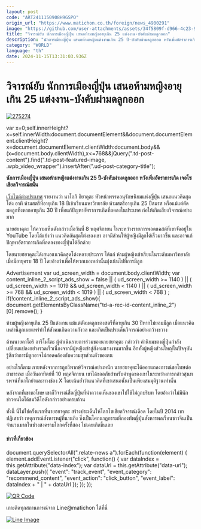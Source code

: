 ```yaml
---
layout: post
code: "ART2411150908H9GSPO"
origin_url: "https://www.matichon.co.th/foreign/news_4900291"
image: "https://github.com/user-attachments/assets/34f5809f-d966-4c23-98db-cc411e555b8b"
title: "วิจารณ์ยับ นักการเมืองญี่ปุ่น เสนอห้ามหญิงอายุเกิน 25 แต่งงาน-บังคับผ่ามดลูกออก"
description: "นักการเมืองญี่ปุ่น เสนอห้ามหญิงแต่งงานเกิน 25 ปี-บังคับผ่ามดลูกออก หวังเพิ่มอัตราการเกิด เจอโซเชียลวิจารณ์สนั่น"
category: "WORLD"
language: "th"
date: 2024-11-15T13:31:03.936Z
---
```


# วิจารณ์ยับ นักการเมืองญี่ปุ่น เสนอห้ามหญิงอายุเกิน 25 แต่งงาน-บังคับผ่ามดลูกออก

[![](https://www.matichon.co.th/wp-content/uploads/2024/11/275274.jpg "275274")](https://www.matichon.co.th/wp-content/uploads/2024/11/275274.jpg)

var x=0;self.innerHeight?x=self.innerWidth:document.documentElement&&document.documentElement.clientHeight?x=document.documentElement.clientWidth:document.body&&(x=document.body.clientWidth),x<=768&&jQuery(".td-post-content").find(".td-post-featured-image, .wpb\_video\_wrapper").insertAfter(".ud-post-category-title");

**นักการเมืองญี่ปุ่น เสนอห้ามหญิงแต่งงานเกิน 25 ปี-บังคับผ่ามดลูกออก หวังเพิ่มอัตราการเกิด เจอโซเชียลวิจารณ์สนั่น**

[เว็บไซต์ต่างประเทศ](https://mustsharenews.com/politician-japan-uterus/) รายงานว่า นาโอกิ ฮิยาคุตะ หัวหน้าพรรคอนุรักษนิยมแห่งญี่ปุ่น เสนอแนวคิดสุดโต่ง อาทิ ห้ามสตรีที่อายุเกิน 18 ปีเข้าเรียนมหาวิทยาลัย ห้ามสตรีอายุเกิน 25 ปีสมรส หรือแม้แต่ตัดมดลูกทิ้งหากอายุเกิน 30 ปี เพื่อแก้ปัญหาอัตราการเกิดที่ลดลงในประเทศ ก่อให้เกิดเสียงวิจารณ์อย่างมาก

นายฮยาคุตะ ให้ความเห็นดังกล่าวเมื่อวันที่ 8 พฤศจิกายน ในระหว่างรายการพอดแคสต์ที่เขาจัดอยู่ใน YouTube โดยโต้แย้งว่า แนวคิดอันสุดโต่งของเขา อาจมีส่วนให้ผู้หญิงมีลูกได้เร็วมากขึ้น และอาจแก้ปัญหาอัตราการเกิดที่ลดลงของญี่ปุ่นได้อีกด้วย

โดยนายฮยาคุตะได้เสนอแนวคิดสุดโต่งหลายประการ ได้แก่ ห้ามผู้หญิงเข้าเรียนในระดับมหาวิทยาลัย เมื่อมีอายุครบ 18 ปี โดยอ้างว่าเพื่อให้พวกเธอเหล่านั้นมุ่งเน้นไปที่การมีลูก

Advertisement var ud\_screen\_width = document.body.clientWidth; var content\_inline\_2\_script\_ads\_show = false || ( ud\_screen\_width >= 1140 ) || ( ud\_screen\_width >= 1019 && ud\_screen\_width < 1140 ) || ( ud\_screen\_width >= 768 && ud\_screen\_width < 1019 ) || ( ud\_screen\_width < 768 ) ; if(!content\_inline\_2\_script\_ads\_show){ document.getElementsByClassName("td-a-rec-id-content\_inline\_2")\[0\].remove(); }

ห้ามผู้หญิงอายุเกิน 25 ปีแต่งงาน แม้แต่ตัดมดลูกของสตรีที่อายุเกิน 30 ปีหากไม่ยอมมีลูก เมื่อแนวคิดเหล่านี้ถูกเผยแพร่ทำให้สังคมเกิดความกังวล และเกิดเป็นประเด็นวิจารณ์อย่างกว้างขวาง

ด้านนายคาโอริ อาริโมโตะ ผู้ดำเนินรายการร่วมของนายฮยาคุตะ กล่าวว่า ค่านิยมของญี่ปุ่นกำลังเปลี่ยนแปลงอย่างรวดเร็วเนื่องจากมีผู้หญิงเข้าสู่สังคมแรงงานมากขึ้น อีกทั้งผู้หญิงส่วนใหญ่ในปัจจุบันรู้สึกว่าการมีลูกอาจไม่สอดคล้องกับความสุขส่วนตัวของตน

อย่างไรก็ตาม ภายหลังจากการถูกวิพากษ์วิจารณ์อย่างหนัก นายฮยาคุตะได้ออกแถลงการณ์ขอโทษต่อสาธารณะ เมื่อวันอาทิตย์ที่ 10 พฤศจิกายน เขาได้ขออภัยสำหรับคำพูดของเขาในระหว่างการกล่าวสุนทรพจน์ที่นาโกย่าและทางช่อง X โดยเน้นย้ำว่าแนวคิดที่เขาเสนอนั้นเป็นเพียงสมมุติฐานเท่านั้น

หลังจากที่เขาขอโทษ เขาก็วิจารณ์สื่อญี่ปุ่นที่นำความเห็นของเขาไปใช้ไม่ถูกบริบท โดยอ้างว่าไม่มีนักข่าวคนใดได้ชมวิดีโอดังกล่าวอย่างครบถ้วน

ทั้งนี้ นี่ไม่ใช่ครั้งแรกที่นายฮยาคุตะ สร้างประเด็นให้โลกโซเชียลวิจารณ์เดือด โดยในปี 2014 เขาปฏิเสธว่า เหตุการณ์สังหารหมู่ที่นานกิง ซึ่งเป็นโศกนาฏกรรมที่กองทัพญี่ปุ่นสังหารพลเรือนชาวจีนเป็นจำนวนมากในช่วงสงครามโลกครั้งที่สอง ไม่เคยเกิดขึ้นเลย

#### ข่าวที่เกี่ยวข้อง

document.querySelectorAll(".relate-news a").forEach(function(element) { element.addEventListener("click", function() { var dataIndex = this.getAttribute("data-index"); var dataUrl = this.getAttribute("data-url"); dataLayer.push({ "event": "track\_event", "event\_category": "recommend\_content", "event\_action": "click\_button", "event\_label": dataIndex + " | " + dataUrl }); }); });

[![QR Code](https://www.matichon.co.th/wp-content/uploads/2023/07/wob1371z.jpg)](https://lin.ee/ht0nDxX)

เกาะติดทุกสถานการณ์จาก Line@matichon ได้ที่นี่

[![Line Image](https://www.matichon.co.th/wp-content/uploads/2023/07/th.png)](https://lin.ee/ht0nDxX)